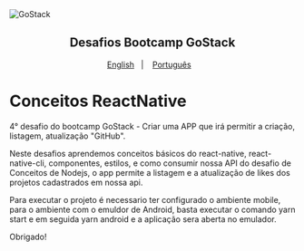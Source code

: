 <img alt="GoStack" src="https://storage.googleapis.com/golden-wind/bootcamp-gostack/header-desafios.png" />
<h2 align="center">
  Desafios Bootcamp GoStack
</h2>

<p align="center">
  <a href="README.en.md">English</a>&nbsp;&nbsp;&nbsp;|&nbsp;&nbsp;&nbsp;
  <a href="README.md">Português</a>&nbsp;&nbsp;&nbsp;
</p>


# Conceitos ReactNative

4° desafio do bootcamp GoStack - Criar uma APP que irá permitir a criação, listagem, atualização "GitHub".

Neste desafios aprendemos conceitos básicos do react-native, react-native-cli, componentes, estilos, e como consumir nossa API do desafio de Conceitos de Nodejs, o app permite a listagem e a atualização de likes dos projetos cadastrados em nossa api.

Para executar o projeto é necessario ter configurado o ambiente mobile, para o ambiente com o emuldor de Android, basta executar o comando yarn start e em seguida yarn android e a aplicação sera aberta no emulador.

Obrigado!
